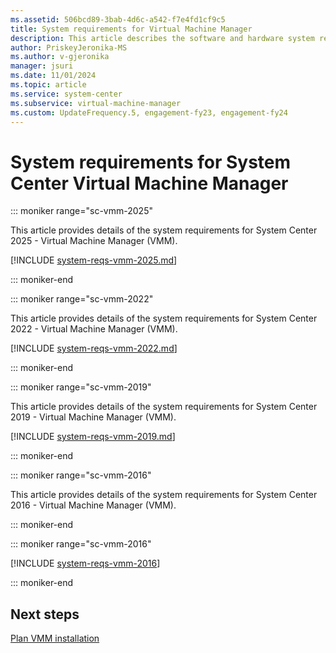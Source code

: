 ```yaml
---
ms.assetid: 506bcd89-3bab-4d6c-a542-f7e4fd1cf9c5
title: System requirements for Virtual Machine Manager
description: This article describes the software and hardware system requirements for System Center Virtual Machine Manager.
author: PriskeyJeronika-MS
ms.author: v-gjeronika
manager: jsuri
ms.date: 11/01/2024
ms.topic: article
ms.service: system-center
ms.subservice: virtual-machine-manager
ms.custom: UpdateFrequency.5, engagement-fy23, engagement-fy24
---
```


# System requirements for System Center Virtual Machine Manager

::: moniker range="sc-vmm-2025"

This article provides details of the system requirements for System Center 2025 - Virtual Machine Manager (VMM).

[!INCLUDE [system-reqs-vmm-2025.md](../includes/system-reqs-vmm-2025.md)]

::: moniker-end

::: moniker range="sc-vmm-2022"

This article provides details of the system requirements for System Center 2022 - Virtual Machine Manager (VMM).

[!INCLUDE [system-reqs-vmm-2022.md](../includes/system-reqs-vmm-2022.md)]

::: moniker-end

::: moniker range="sc-vmm-2019"

This article provides details of the system requirements for System Center 2019 - Virtual Machine Manager (VMM).

[!INCLUDE [system-reqs-vmm-2019.md](../includes/system-reqs-vmm-2019.md)]

::: moniker-end


::: moniker range="sc-vmm-2016"

This article provides details of the system requirements for System Center 2016 - Virtual Machine Manager (VMM).

::: moniker-end



::: moniker range="sc-vmm-2016"

[!INCLUDE [system-reqs-vmm-2016](../includes/system-reqs-vmm-2016.md)]

::: moniker-end

## Next steps

[Plan VMM installation](~/vmm/install.md)

